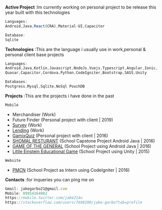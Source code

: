 

**Active Project** 
:Im currently working on personal project to be release this year built with this technologies
```javascript
Languages:
Android,Java,React(CRA),Material-UI,Capacitor

Database:
Sqlite  
```

**Technologies**
:This are the language i usually use in work,personal & personal client base projects   
```javascript
Languages:
Android,Java,Kotlin,Javascript,NodeJs,Vuejs,Typescript,Angular,Ionic,
Quasar,Capacitor,Cordova,Python,CodeIgniter,Bootstrap,SASS,Unity

Databases:
Postgress,Mysql,Sqlite,NoSql PouchDB

```
 
**Projects**
:This are the projects i have done in the past
```javascript
Mobile 
```
 - Merchandiser (Work)
 - Future Finder (Personal project with client | 2019)
 - [Survey](https://github.com/Jake21x/mycreations/tree/master/Lending%20App) (Work)
 - [Lending](https://github.com/Jake21x/mycreations/tree/master/Lending%20App) (Work)
 - [GamixQuiz](https://github.com/Jake21x/mycreations/tree/master/C1%20GamixQuiz) (Personal project with client | 2016)
 - [SHOMAL RESTURANT](https://github.com/Jake21x/mycreations/tree/master/Shomal%20App) (School Capstone Project Android Java | 2016)  
 - [GAME OF THE GENERAL](https://github.com/Jake21x/mycreations/tree/master/Game%20Of%20The%20General) (School Project using Android Java | 2016)  
 - [Little Einstein Educational Game](https://play.google.com/store/apps/details?id=om.teamEngineers.bsit3e2015&hl=en) (School Project using Unity | 2015)
```javascript
Website 
```
 - [PMCN](https://github.com/Jake21x/mycreations/tree/master/PCMN) (School Project as Intern using CodeIgniter | 2016)  
  
 
**Contacts**
:for inqueries you can ping me on
```javascript
Gmail: jakegarbo21@gmail.com
Mobile: 09954164082
https://mobile.twitter.com/jake214u
https://stackoverflow.com/users/7698200/jake-garbo?tab=profile

